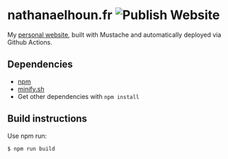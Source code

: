 # nathanaelhoun.fr ![Publish Website](https://github.com/nathanaelhoun/nathanaelhoun.fr/workflows/Publish%20Website/badge.svg)

My [personal website](https://www.nathanaelhoun.fr), built with Mustache and automatically deployed via Github Actions.

## Dependencies

- [npm](https://www.npmjs.com/get-npm)
- [minify.sh](https://github.com/nathanaelhoun/minify.sh)
- Get other dependencies with `npm install`

## Build instructions

Use npm run:

```bash
$ npm run build
```
